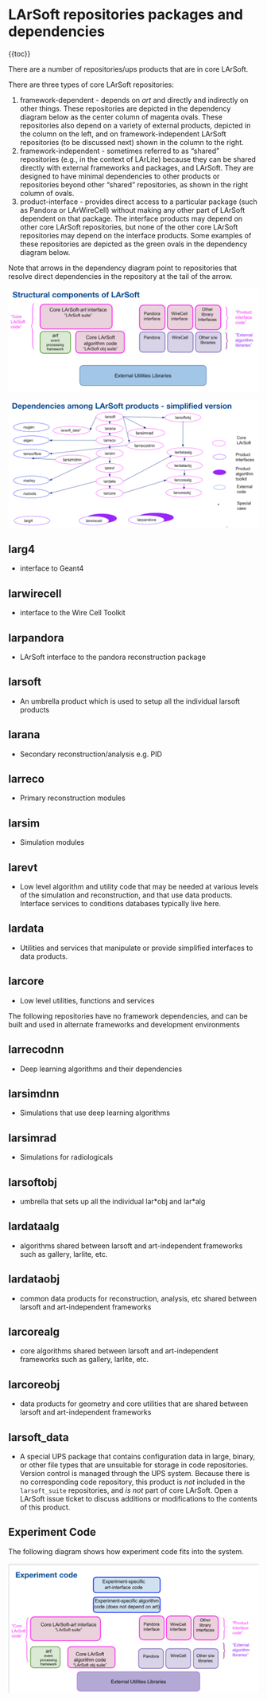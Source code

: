# LArSoft repositories packages and dependencies

{{toc}}

There are a number of repositories/ups products that are in core LArSoft.

There are three types of core LArSoft repositories:

1.  framework-dependent - depends on *art* and directly and indirectly on other things. These repositories are depicted in the dependency diagram below as the center column of magenta ovals. These repositories also depend on a variety of external products, depicted in the column on the left, and on framework-independent LArSoft repositories (to be discussed next) shown in the column to the right.
2.  framework-independent - sometimes referred to as “shared” repositories (e.g., in the context of LArLite) because they can be shared directly with external frameworks and packages, and LArSoft. They are designed to have minimal dependencies to other products or repositories beyond other “shared” repositories, as shown in the right column of ovals.
3.  product-interface - provides direct access to a particular package (such as Pandora or LArWireCell) without making any other part of LArSoft dependent on that package. The interface products may depend on other core LArSoft repositories, but none of the other core LArSoft repositories may depend on the interface products. Some examples of these repositories are depicted as the green ovals in the dependency diagram below.

Note that arrows in the dependency diagram point to repositories that resolve direct dependencies in the repository at the tail of the arrow.

![](assets/img/larsoft/structural.png)

![](assets/img/larsoft/dependencies.png)

## larg4

-   interface to Geant4

## larwirecell

-   interface to the Wire Cell Toolkit

## larpandora

-   LArSoft interface to the pandora reconstruction package

## larsoft

-   An umbrella product which is used to setup all the individual larsoft products

## larana

-   Secondary reconstruction/analysis e.g. PID

## larreco

-   Primary reconstruction modules

## larsim

-   Simulation modules

## larevt

-   Low level algorithm and utility code that may be needed at various levels of the simulation and reconstruction, and that use data products. Interface services to conditions databases typically live here.

## lardata

-   Utilities and services that manipulate or provide simplified interfaces to data products.

## larcore

-   Low level utilities, functions and services

The following repositories have no framework dependencies, and can be built and used in alternate frameworks and development environments

## larrecodnn

-   Deep learning algorithms and their dependencies

## larsimdnn

-   Simulations that use deep learning algorithms

## larsimrad

-   Simulations for radiologicals

## larsoftobj

-   umbrella that sets up all the individual lar\*obj and lar\*alg

## lardataalg

-   algorithms shared between larsoft and art-independent frameworks such as gallery, larlite, etc.

## lardataobj

-   common data products for reconstruction, analysis, etc shared between larsoft and art-independent frameworks

## larcorealg

-   core algorithms shared between larsoft and art-independent frameworks such as gallery, larlite, etc.

## larcoreobj

-   data products for geometry and core utilities that are shared between larsoft and art-independent frameworks

## larsoft_data

-   A special UPS package that contains configuration data in large, binary, or other file types that are unsuitable for storage in code repositories. Version control is managed through the UPS system. Because there is no corresponding code repository, this product is *not* included in the `larsoft_suite` repositories, and *is not* part of core LArSoft. Open a LArSoft issue ticket to discuss additions or modifications to the contents of this product.

## Experiment Code

The following diagram shows how experiment code fits into the system.

![](assets/img/larsoft/experimentcode.png)
